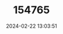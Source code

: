 ---
title: "154765"
category: "Ancylopsetta cycloidea"
draft: false
date: 2024-02-22 13:03:51
languages:
  Spanish; Castilian: ["Arepa de tres Manchas", "Lenguado de tres Manchas"]
  French: ["Rombou Cyclope"]
  English: ["Cyclope Flounder"]
---
